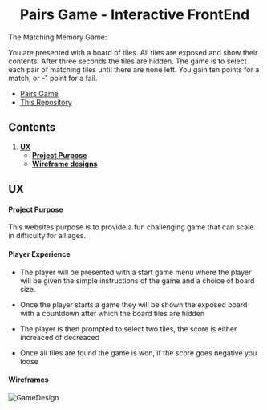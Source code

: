 <h1 style="text-align: center;">Pairs Game - Interactive FrontEnd</h1>

The Matching Memory Game:

You are presented with a board of tiles.  All tiles are exposed and show their contents.  After three seconds the tiles are hidden.  The game is to select each pair of matching tiles until there are none left.  You gain ten points for a match, or -1 point for a fail.

* [Pairs Game](https://kelvinhere.github.io/Milestone-FrontEnd/ 'Pairs website GitHub pages link') 
* [This Repository](https://github.com/KelvinHere/Milestone-Interactive/ 'Gitpod repository link')

## Contents

1. [**UX**](#ux)
    * [**Project Purpose**](#project-purpose)
    * [**Wireframe designs**](#wireframe-designs)

## UX

#### Project Purpose

This websites purpose is to provide a fun challenging game that can scale in difficulty for all ages.

#### Player Experience

* The player will be presented with a start game menu where the player will be given the simple instructions of the game and a choice of board size.

* Once the player starts a game they will be shown the exposed board with a countdown after which the board tiles are hidden

* The player is then prompted to select two tiles, the score is either increaced of decreaced

* Once all tiles are found the game is won, if the score goes negative you loose

#### Wireframes

![GameDesign](https://github.com/KelvinHere/Milestone-Interactive/blob/master/design/wireframes/wireframes.jpg?raw=true "Mobile mockup index and menu")

